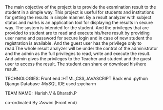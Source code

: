 The main objective of the project is to provide the examination
result to the student in a simple way. This project is useful for
students and institutions for getting the results in simple
manner. By a result analyzer with subject status and marks is an
application tool for displaying the results in secure way. The
system is intended for the student. And the privileges that are
provided to student are to read and execute his/here result by
providing user name and password for secure login and in case
of new student the registration is available. And the guest user
has the privilege only to read.The whole result analyzer will be
under the control of the administrator and the admin as the full
privileges to read, write and execute the result. And admin
gives the privileges to the Teacher and student and the guest
user to access the result. The student can share or download
his/here result. 

TECHNOLOGIES:
Front end :HTML,CSS,JAVASCRIPT
Back end :python Django
Database :MySQL
IDE used :pycharm

TEAM NAME : Harish.V & Bharath.P

co-ordinated By :Aswini (Front end)
